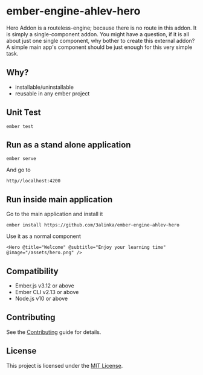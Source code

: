 ember-engine-ahlev-hero
==============================================================================

Hero Addon is a routeless-engine; because there is no route in this addon. It is simply a single-component addon. You might have a question, if it is all about just one single component, why bother to create this external addon? A simple main app's component should be just enough for this very simple task.

Why?
------------------------------------------------------------------------------

* installable/uninstallable
* reusable in any ember project

Unit Test
------------------------------------------------------------------------------
```
ember test
```

Run as a stand alone application
------------------------------------------------------------------------------
```
ember serve
```

And go to 
```
http//localhost:4200
```


Run inside main application
------------------------------------------------------------------------------

Go to the main application and install it

```
ember install https://github.com/3alinka/ember-engine-ahlev-hero
```

Use it as a normal component

```
<Hero @title="Welcome" @subtitle="Enjoy your learning time" @image="/assets/hero.png" />
```

Compatibility
------------------------------------------------------------------------------

* Ember.js v3.12 or above
* Ember CLI v2.13 or above
* Node.js v10 or above


Contributing
------------------------------------------------------------------------------

See the [Contributing](CONTRIBUTING.md) guide for details.


License
------------------------------------------------------------------------------

This project is licensed under the [MIT License](LICENSE.md).
